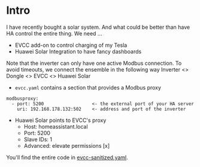 # Intro
I have recently bought a solar system. And what could be better than have HA control the entire thing. We need ...
* EVCC add-on to control charging of my Tesla
* Huawei Solar Integration to have fancy dashboards

Note that the inverter can only have one active Modbus connection. To avoid timeouts, we connect the ensemble in the following way Inverter <> Dongle <> EVCC <> Huawei Solar

* `evcc.yaml` contains a section that provides a Modbus proxy
```
modbusproxy:
  - port: 5200					<- the external port of your HA server
    uri: 192.168.178.132:502	<- address and port of the inverter
```
* Huawei Solar points to EVCC's proxy 
  * Host: homeassistant.local
  * Port: 5200
  * Slave IDs: 1
  * Advanced: elevate permissions [x]

You'll find the entire code in [evcc-sanitized.yaml](./evcc-sanitized.yaml).
